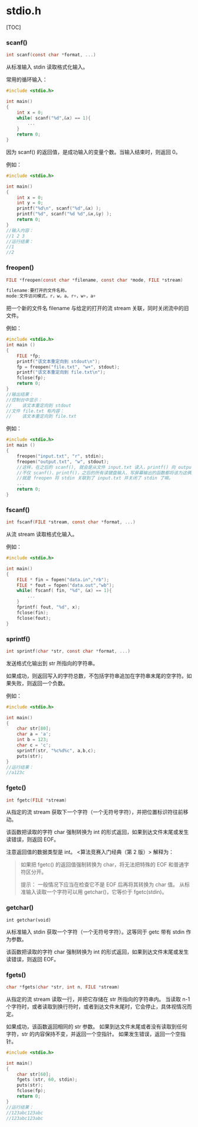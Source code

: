 # stdio.h

[TOC]

### scanf()

~~~c
int scanf(const char *format, ...)
~~~

从标准输入 stdin 读取格式化输入。

常用的循环输入：

~~~c
#include <stdio.h>

int main()
{
    int x = 0;
    while( scanf("%d",&x) == 1){
        ...
    }
    return 0;
}
~~~

因为 scanf() 的返回值，是成功输入的变量个数。当输入结束时，则返回 0。

例如：

~~~c
#include <stdio.h>

int main()
{
    int x = 0;
    int y = 0;
    printf("%d\n", scanf("%d",&x) );
    printf("%d", scanf("%d %d",&x,&y) );
    return 0;
}
//输入内容：
//1 2 3
//运行结果：
//1
//2
~~~

### freopen()

~~~C
FILE *freopen(const char *filename, const char *mode, FILE *stream)

filename:要打开的文件名称。
mode:文件访问模式，r，w，a，r+，w+，a+
~~~

把一个新的文件名 filename 与给定的打开的流 stream 关联，同时关闭流中的旧文件。

例如：

~~~c
#include <stdio.h>
int main ()
{
    FILE *fp;
    printf("该文本重定向到 stdout\n");
    fp = freopen("file.txt", "w+", stdout);
    printf("该文本重定向到 file.txt\n");
    fclose(fp);
    return 0;
}
//输出结果：
//控制台中显示：
//    该文本重定向到 stdout
//文件 file.txt 有内容：
//    该文本重定向到 file.txt
~~~

例如：

~~~c
#include <stdio.h>
int main ()
{
	freopen("input.txt", "r", stdin);
	freopen("output.txt", "w", stdout);
    //这样，在之后的 scanf(), 就会是从文件 input.txt 读入，printf() 向 output.txt 写入
    //不仅 scanf()、printf()，之后的所有读键盘输入、写屏幕输出的函数都将该为这俩文件
    //就是 freopen 将 stdin 关联到了 input.txt 并关闭了 stdin 了嘛。
    ...
    return 0;
}
~~~

### fscanf()

~~~c
int fscanf(FILE *stream, const char *format, ...)
~~~

从流 stream 读取格式化输入。

例如：

~~~c
#include <stdio.h>

int main()
{
    FILE * fin = fopen("data.in","rb");
    FILE * fout = fopen("data.out","wb");
    while( fscanf( fin, "%d", &x) == 1){
        ...
    }
	fprintf( fout, "%d", x);
    fclose(fin);
    fclose(fout);
}
~~~

### sprintf()

```c
int sprintf(char *str, const char *format, ...)
```

发送格式化输出到 str 所指向的字符串。

如果成功，则返回写入的字符总数，不包括字符串追加在字符串末尾的空字符。如果失败，则返回一个负数。

例如：

~~~c
#include <stdio.h>

int main()
{
	char str[80];
    char a = 'a';
	int b = 123;
    char c = 'c';
    sprintf(str, "%c%d%c", a,b,c);
    puts(str);
}
//运行结果：
//a123c
~~~

### fgetc()

~~~c
int fgetc(FILE *stream)
~~~

从指定的流 stream 获取下一个字符（一个无符号字符），并把位置标识符往前移动。

该函数把读取的字符 char 强制转换为 int 的形式返回，如果到达文件末尾或发生读错误，则返回 EOF。

注意返回值的数据类型是 int。
<算法竞赛入门经典（第 2 版）> 解释为：

> 如果把 fgetc() 的返回值强制转换为 char，将无法把特殊的 EOF 和普通字符区分开。
>
> 提示：
> 一般情况下应当在检查它不是 EOF 后再将其转换为 char 值。
> 从标准输入读取一个字符可以用 getchar()，它等价于 fgetc(stdin)。

### getchar()

```
int getchar(void)
```

从标准输入 stdin 获取一个字符（一个无符号字符）。这等同于 getc 带有 stdin 作为参数。

该函数把读取的字符 char 强制转换为 int 的形式返回，如果到达文件末尾或发生读错误，则返回 EOF。

### fgets()

~~~c
char *fgets(char *str, int n, FILE *stream)
~~~

从指定的流 stream 读取一行，并把它存储在 str 所指向的字符串内。
当读取 n-1 个字符时，或者读取到换行符时，或者到达文件末尾时，它会停止，具体视情况而定。

如果成功，该函数返回相同的 str 参数。
如果到达文件末尾或者没有读取到任何字符，str 的内容保持不变，并返回一个空指针。
如果发生错误，返回一个空指针。

~~~c
#include <stdio.h>

int main()
{
	char str[60];
	fgets (str, 60, stdin);
    puts(str);
    fclose(fp);
    return 0;
}
//运行结果：
//123abc123abc
//123abc123abc
~~~
